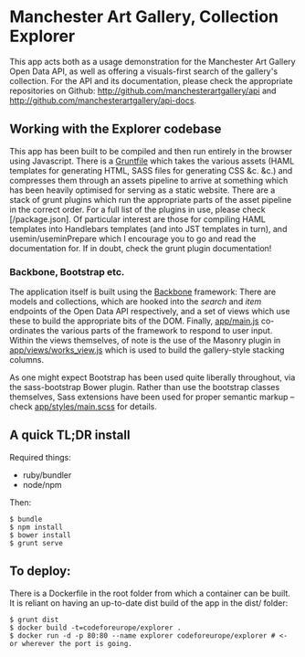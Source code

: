 # Manchester Art Gallery, Collection Explorer

This app acts both as a usage demonstration for the Manchester Art Gallery Open Data API, as well as offering a visuals-first search of the gallery's collection. For the API and its documentation, please check the appropriate repositories on Github: http://github.com/manchesterartgallery/api and http://github.com/manchesterartgallery/api-docs.

## Working with the Explorer codebase

This app has been built to be compiled and then run entirely in the browser using Javascript. There is a [Gruntfile](GRUNT) which takes the various assets (HAML templates for generating HTML, SASS files for generating CSS &c. &c.) and compresses them through an assets pipeline to arrive at something which has been heavily optimised for serving as a static website. There are a stack of grunt plugins which run the appropriate parts of the asset pipeline in the correct order. For a full list of the plugins in use, please check [/package.json]. Of particular interest are those for compiling HAML templates into Handlebars templates (and into JST templates in turn), and usemin/useminPrepare which I encourage you to go and read the documentation for. If in doubt, check the grunt plugin documentation!

### Backbone, Bootstrap etc.

The application itself is built using the [Backbone](BONE) framework: There are models and collections, which are hooked into the _search_ and _item_ endpoints of the Open Data API respectively, and a set of views which use these to build the appropriate bits of the DOM. Finally, [app/main.js](app/main.js) co-ordinates the various parts of the framework to respond to user input. Within the views themselves, of note is the use of the Masonry plugin in [app/views/works_view.js](app/views/works_view.js) which is used to build the gallery-style stacking columns.

As one might expect Bootstrap has been used quite liberally throughout, via the sass-bootstrap Bower plugin. Rather than use the bootstrap classes themselves, Sass extensions have been used for proper semantic markup – check [app/styles/main.scss](app/styles/main.scss) for details.

## A quick TL;DR install

Required things:

  * ruby/bundler
  * node/npm

Then:

    $ bundle
    $ npm install
    $ bower install
    $ grunt serve

## To deploy:

There is a Dockerfile in the root folder from which a container can be built. It is reliant on having an up-to-date dist build of the app in the dist/ folder:

    $ grunt dist
    $ docker build -t=codeforeurope/explorer .
    $ docker run -d -p 80:80 --name explorer codeforeurope/explorer # <- or wherever the port is going.

[GRUNT]: http://gruntjs.com
[BONE]: http://backbonejs.org
